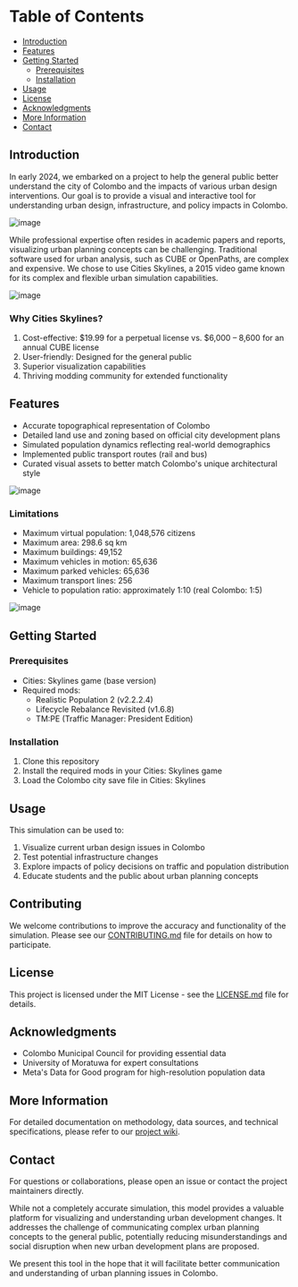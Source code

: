 # Table of Contents

- [Introduction](#introduction)
- [Features](#features)
- [Getting Started](#getting-started)
  - [Prerequisites](#prerequisites)
  - [Installation](#installation)
- [Usage](#usage)
- [License](#license)
- [Acknowledgments](#acknowledgments)
- [More Information](#more-information)
- [Contact](#contact)

## Introduction

In early 2024, we embarked on a project to help the general public better understand the city of Colombo and the impacts of various urban design interventions.  Our goal is to provide a visual and interactive tool for understanding urban design, infrastructure, and policy impacts in Colombo.

![image](https://github.com/user-attachments/assets/b0008508-d0f8-4f9e-ae4e-e0d9275c3fd0)


While professional expertise often resides in academic papers and reports, visualizing urban planning concepts can be challenging. Traditional software used for urban analysis, such as CUBE or OpenPaths, are complex and expensive. We chose to use Cities Skylines, a 2015 video game known for its complex and flexible urban simulation capabilities.

![image](https://github.com/user-attachments/assets/e33b971b-e53b-4119-ac32-2bf28dd44722)


### Why Cities Skylines?

1. Cost-effective: $19.99 for a perpetual license vs. $6,000 – 8,600 for an annual CUBE license
2. User-friendly: Designed for the general public
3. Superior visualization capabilities
4. Thriving modding community for extended functionality


## Features

- Accurate topographical representation of Colombo
- Detailed land use and zoning based on official city development plans
- Simulated population dynamics reflecting real-world demographics
- Implemented public transport routes (rail and bus)
- Curated visual assets to better match Colombo's unique architectural style

![image](https://github.com/user-attachments/assets/54ea5597-5655-40a5-9163-4cddce554fff)


### Limitations

- Maximum virtual population: 1,048,576 citizens
- Maximum area: 298.6 sq km
- Maximum buildings: 49,152
- Maximum vehicles in motion: 65,636
- Maximum parked vehicles: 65,636
- Maximum transport lines: 256
- Vehicle to population ratio: approximately 1:10 (real Colombo: 1:5)

![image](https://github.com/user-attachments/assets/a35daf52-8f46-45f5-a855-5cca4130d557)

## Getting Started

### Prerequisites

- Cities: Skylines game (base version)
- Required mods:
  - Realistic Population 2 (v2.2.2.4)
  - Lifecycle Rebalance Revisited (v1.6.8)
  - TM:PE (Traffic Manager: President Edition)

### Installation

1. Clone this repository
2. Install the required mods in your Cities: Skylines game
3. Load the Colombo city save file in Cities: Skylines

## Usage

This simulation can be used to:

1. Visualize current urban design issues in Colombo
2. Test potential infrastructure changes
3. Explore impacts of policy decisions on traffic and population distribution
4. Educate students and the public about urban planning concepts

## Contributing

We welcome contributions to improve the accuracy and functionality of the simulation. Please see our [CONTRIBUTING.md](CONTRIBUTING.md) file for details on how to participate.

## License

This project is licensed under the MIT License - see the [LICENSE.md](LICENSE.md) file for details.

## Acknowledgments

- Colombo Municipal Council for providing essential data
- University of Moratuwa for expert consultations
- Meta's Data for Good program for high-resolution population data

## More Information

For detailed documentation on methodology, data sources, and technical specifications, please refer to our [project wiki](https://github.com/yourusername/colombo-simulation/wiki).

## Contact

For questions or collaborations, please open an issue or contact the project maintainers directly.

While not a completely accurate simulation, this model provides a valuable platform for visualizing and understanding urban development changes. It addresses the challenge of communicating complex urban planning concepts to the general public, potentially reducing misunderstandings and social disruption when new urban development plans are proposed.

We present this tool in the hope that it will facilitate better communication and understanding of urban planning issues in Colombo.
